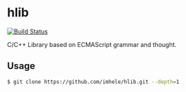 # hlib

[![Build Status](https://travis-ci.com/imhele/hlib.svg?branch=master)](https://travis-ci.com/imhele/hlib)

C/C++ Library based on ECMAScript grammar and thought.

## Usage

```bash
$ git clone https://github.com/imhele/hlib.git --depth=1
```
